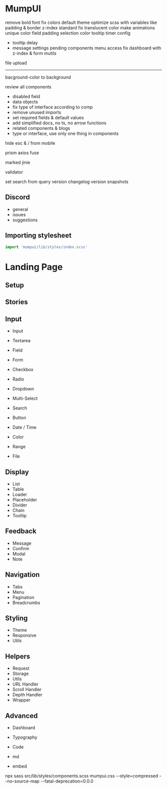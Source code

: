 # MumpUI

remove bold font
fix colors
default theme
optimize scss with variables like padding & border
z-index standard
fix translucent color
make animations unique
color field padding
selection color
tooltip timer
config

- tooltip delay
- message settings
  pending components
  menu access
  fix dashboard with z-index & form
  mutils

file upload

---

bacground-color to background

review all components

- disabled field
- data objects
- fix type of interface according to comp
- remove unused imports
- set required fields & default values
- add simplified docs, no ts, no arrow functions
- related components & blogs
- type or interface, use only one thing in components

hide esc & / from mobile

prism
axios
fuse

marked
jinie

validator

set search from query
version
changelog
version snapshots

## Discord

- general
- issues
- suggestions

## Importing stylesheet

```jsx
import 'mumpui/lib/styles/index.scss'
```

# Landing Page

## Setup

## Stories

## Input

- Input
- Textarea

- Field
- Form

- Checkbox
- Radio

- Dropdown
- Multi-Select

- Search
- Button

- Date / Time
- Color

- Range
- File

## Display

- List
- Table
- Loader
- Placeholder
- Divider
- Chain
- Tooltip

## Feedback

- Message
- Confirm
- Modal
- Note

## Navigation

- Tabs
- Menu
- Pagination
- Breadcrumbs

## Styling

- Theme
- Responsive
- Utils

## Helpers

- Request
- Storage
- Utils
- URL Handler
- Scroll Handler
- Depth Handler
- Wrapper

## Advanced

- Dashboard
- Typography
- Code

- md
- embed

npx sass src/lib/styles/components.scss mumpui.css --style=compressed --no-source-map --fatal-deprecation=0.0.0
